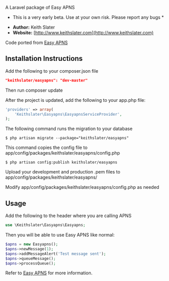 A Laravel package of Easy APNS

* This is a very early beta. Use at your own risk. Please report any bugs *

- **Author:** Keith Slater
- **Website:** [http://www.keithslater.com](http://www.keithslater.com)

Code ported from [Easy APNS](http://www.easyapns.com/)

## Installation Instructions

Add the following to your composer.json file

```json
"keithslater/easyapns": "dev-master"
```

Then run composer update

After the project is updated, add the following to your app.php file:

```php
'providers' => array(
    'Keithslater\Easyapns\EasyapnsServiceProvider',
);
```

The following command runs the migration to your database

    $ php artisan migrate --package="keithslater/easyapns"

This command copies the config file to app/config/packages/keithslater/easyapns/config.php

    $ php artisan config:publish keithslater/easyapns

Upload your development and production .pem files to app/config/packages/keithslater/easyapns/

Modify app/config/packages/keithslater/easyapns/config.php as needed

## Usage

Add the following to the header where you are calling APNS

```php
use \Keithslater\Easyapns\Easyapns;
```

Then you will be able to use Easy APNS like normal:

```php
$apns = new Easyapns();
$apns->newMessage(1);
$apns->addMessageAlert('Test message sent');
$apns->queueMessage();
$apns->processQueue();
```

Refer to [Easy APNS](http://www.easyapns.com/) for more information.
